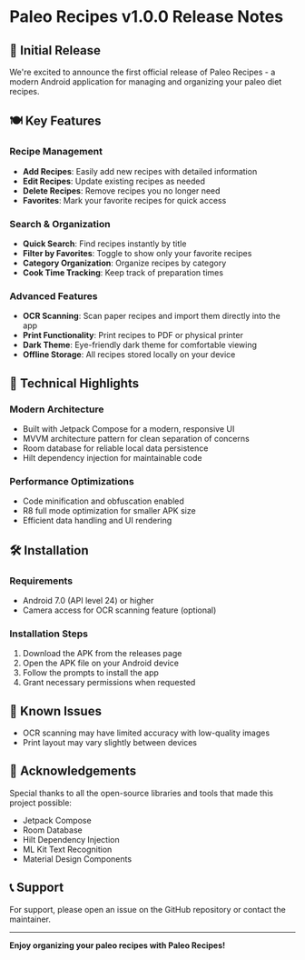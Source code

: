# Paleo Recipes v1.0.0 Release Notes

## 🎉 Initial Release

We're excited to announce the first official release of Paleo Recipes - a modern Android application for managing and organizing your paleo diet recipes.

## 🍽️ Key Features

### Recipe Management
- **Add Recipes**: Easily add new recipes with detailed information
- **Edit Recipes**: Update existing recipes as needed
- **Delete Recipes**: Remove recipes you no longer need
- **Favorites**: Mark your favorite recipes for quick access

### Search & Organization
- **Quick Search**: Find recipes instantly by title
- **Filter by Favorites**: Toggle to show only your favorite recipes
- **Category Organization**: Organize recipes by category
- **Cook Time Tracking**: Keep track of preparation times

### Advanced Features
- **OCR Scanning**: Scan paper recipes and import them directly into the app
- **Print Functionality**: Print recipes to PDF or physical printer
- **Dark Theme**: Eye-friendly dark theme for comfortable viewing
- **Offline Storage**: All recipes stored locally on your device

## 📱 Technical Highlights

### Modern Architecture
- Built with Jetpack Compose for a modern, responsive UI
- MVVM architecture pattern for clean separation of concerns
- Room database for reliable local data persistence
- Hilt dependency injection for maintainable code

### Performance Optimizations
- Code minification and obfuscation enabled
- R8 full mode optimization for smaller APK size
- Efficient data handling and UI rendering

## 🛠️ Installation

### Requirements
- Android 7.0 (API level 24) or higher
- Camera access for OCR scanning feature (optional)

### Installation Steps
1. Download the APK from the releases page
2. Open the APK file on your Android device
3. Follow the prompts to install the app
4. Grant necessary permissions when requested

## 🐛 Known Issues

- OCR scanning may have limited accuracy with low-quality images
- Print layout may vary slightly between devices

## 🙏 Acknowledgements

Special thanks to all the open-source libraries and tools that made this project possible:
- Jetpack Compose
- Room Database
- Hilt Dependency Injection
- ML Kit Text Recognition
- Material Design Components

## 📞 Support

For support, please open an issue on the GitHub repository or contact the maintainer.

---

**Enjoy organizing your paleo recipes with Paleo Recipes!**